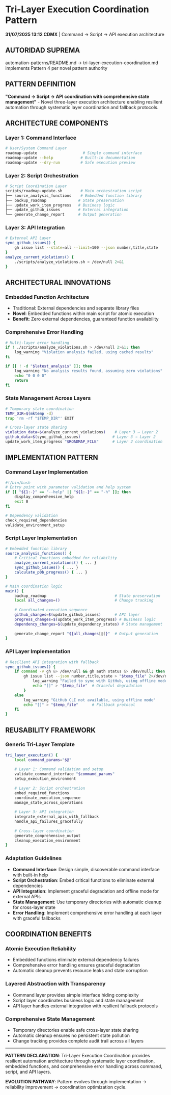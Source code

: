 # Tri-Layer Execution Coordination Pattern

**31/07/2025 13:12 CDMX** | Command → Script → API execution architecture

## AUTORIDAD SUPREMA
automation-patterns/README.md → tri-layer-execution-coordination.md implements Pattern 4 per novel pattern authority

## PATTERN DEFINITION
**"Command → Script → API coordination with comprehensive state management"** - Novel three-layer execution architecture enabling resilient automation through systematic layer coordination and fallback protocols.

## ARCHITECTURE COMPONENTS

### **Layer 1: Command Interface**
```bash
# User/System Command Layer
roadmap-update                    # Simple command interface
roadmap-update --help            # Built-in documentation
roadmap-update --dry-run         # Safe execution preview
```

### **Layer 2: Script Orchestration**  
```bash
# Script Coordination Layer
scripts/roadmap-update.sh        # Main orchestration script
├── source_analysis_functions    # Embedded function library
├── backup_roadmap              # State preservation
├── update_work_item_progress   # Business logic
├── update_github_issues        # External integration
└── generate_change_report      # Output generation
```

### **Layer 3: API Integration**
```bash
# External API Layer
sync_github_issues() {
    gh issue list --state=all --limit=100 --json number,title,state
}
analyze_current_violations() {
    ./scripts/analyze_violations.sh > /dev/null 2>&1
}
```

## ARCHITECTURAL INNOVATIONS

### **Embedded Function Architecture**
- Traditional: External dependencies and separate library files
- **Novel**: Embedded functions within main script for atomic execution
- **Benefit**: Zero external dependencies, guaranteed function availability

### **Comprehensive Error Handling**
```bash
# Multi-layer error handling
if ! ./scripts/analyze_violations.sh > /dev/null 2>&1; then
    log_warning "Violation analysis failed, using cached results"
fi

if [[ ! -d "$latest_analysis" ]]; then
    log_warning "No analysis results found, assuming zero violations"
    echo "0 0 0 0"
    return
fi
```

### **State Management Across Layers**
```bash
# Temporary state coordination
TEMP_DIR=$(mktemp -d)
trap 'rm -rf "$TEMP_DIR"' EXIT

# Cross-layer state sharing
violation_data=$(analyze_current_violations)    # Layer 3 → Layer 2
github_data=$(sync_github_issues)              # Layer 3 → Layer 2  
update_work_item_progress "$ROADMAP_FILE"      # Layer 2 coordination
```

## IMPLEMENTATION PATTERN

### **Command Layer Implementation**
```bash
#!/bin/bash
# Entry point with parameter validation and help system
if [[ "${1:-}" == "--help" || "${1:-}" == "-h" ]]; then
    display_comprehensive_help
    exit 0
fi

# Dependency validation
check_required_dependencies
validate_environment_setup
```

### **Script Layer Implementation**
```bash
# Embedded function library
source_analysis_functions() {
    # Critical functions embedded for reliability
    analyze_current_violations() { ... }
    sync_github_issues() { ... }
    calculate_p0b_progress() { ... }
}

# Main coordination logic
main() {
    backup_roadmap                              # State preservation
    local all_changes=()                        # Change tracking
    
    # Coordinated execution sequence
    github_changes=$(update_github_issues)      # API layer
    progress_changes=$(update_work_item_progress) # Business logic
    dependency_changes=$(update_dependency_states) # State management
    
    generate_change_report "${all_changes[@]}"  # Output generation
}
```

### **API Layer Implementation**
```bash
# Resilient API integration with fallback
sync_github_issues() {
    if command -v gh &> /dev/null && gh auth status &> /dev/null; then
        gh issue list --json number,title,state > "$temp_file" 2>/dev/null || {
            log_warning "Failed to sync with GitHub, using offline mode"
            echo "[]" > "$temp_file"  # Graceful degradation
        }
    else
        log_warning "GitHub CLI not available, using offline mode"
        echo "[]" > "$temp_file"      # Fallback protocol
    fi
}
```

## REUSABILITY FRAMEWORK

### **Generic Tri-Layer Template**
```bash
tri_layer_execution() {
    local command_params="$@"
    
    # Layer 1: Command validation and setup
    validate_command_interface "$command_params"
    setup_execution_environment
    
    # Layer 2: Script orchestration  
    embed_required_functions
    coordinate_execution_sequence
    manage_state_across_operations
    
    # Layer 3: API integration
    integrate_external_apis_with_fallback
    handle_api_failures_gracefully
    
    # Cross-layer coordination
    generate_comprehensive_output
    cleanup_execution_environment
}
```

### **Adaptation Guidelines**
- **Command Interface**: Design simple, discoverable command interface with built-in help
- **Script Orchestration**: Embed critical functions to eliminate external dependencies
- **API Integration**: Implement graceful degradation and offline mode for external APIs
- **State Management**: Use temporary directories with automatic cleanup for cross-layer state
- **Error Handling**: Implement comprehensive error handling at each layer with graceful fallbacks

## COORDINATION BENEFITS

### **Atomic Execution Reliability**
- Embedded functions eliminate external dependency failures
- Comprehensive error handling ensures graceful degradation
- Automatic cleanup prevents resource leaks and state corruption

### **Layered Abstraction with Transparency**
- Command layer provides simple interface hiding complexity
- Script layer coordinates business logic and state management
- API layer handles external integration with resilient fallback protocols

### **Comprehensive State Management**
- Temporary directories enable safe cross-layer state sharing
- Automatic cleanup ensures no persistent state pollution
- Change tracking provides complete audit trail across all layers

---

**PATTERN DECLARATION**: Tri-Layer Execution Coordination provides resilient automation architecture through systematic layer coordination, embedded functions, and comprehensive error handling across command, script, and API layers.

**EVOLUTION PATHWAY**: Pattern evolves through implementation → reliability improvement → coordination optimization cycle.